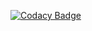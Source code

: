 [![Codacy Badge](https://app.codacy.com/project/badge/Grade/4c05291b9ff74733a5fa2bc2c36d0b32)](https://www.codacy.com/gh/Craevan/JChat/dashboard?utm_source=github.com&amp;utm_medium=referral&amp;utm_content=Craevan/JChat&amp;utm_campaign=Badge_Grade)
